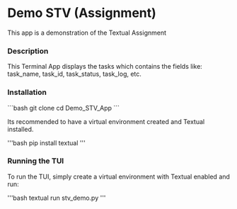 <h1>Demo STV (Assignment)</h1>
<p>This app is a demonstration of the Textual Assignment</p>

<h3>Description</h3>
<p>This Terminal App displays the tasks which contains the fields like: task_name, task_id, task_status, task_log, etc.</p>

<h3>Installation</h3>
```bash
git clone <TODO>
cd Demo_STV_App
```

<p>Its recommended to have a virtual environment created and Textual installed.</p>

'''bash
pip install textual
'''

<h3>Running the TUI</h3>
<p>To run the TUI, simply create a virtual environment with Textual enabled and run:</p>
 
'''bash
textual run stv_demo.py
'''
